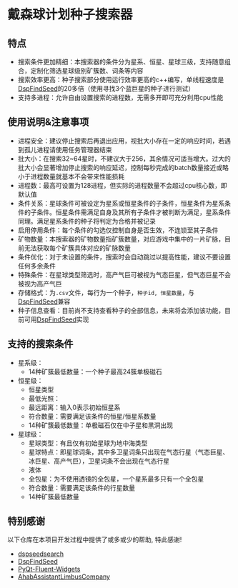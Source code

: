 # 戴森球计划种子搜索器

## 特点

- 搜索条件更加精细：本搜索器的条件分为星系、恒星、星球三级，支持随意组合，定制化筛选星球级别矿簇数、词条等内容
- 搜索效率更高：种子搜索部分使用运行效率更高的c++编写，单线程速度是[DspFindSeed](https://github.com/Xinyuell/DspFindSeed)的20多倍（使用寻找3个蓝巨星的种子进行测试）
- 支持多进程：允许自由设置搜索的进程数，无需多开即可充分利用cpu性能

## 使用说明&注意事项

- 进程安全：建议停止搜索后再退出应用，视批大小存在一定的响应时间，若遇到孤儿进程请使用任务管理器结束
- 批大小：在搜索32~64星时，不建议大于256，其余情况可适当增大。过大的批大小会显著增加停止搜索的响应延迟，控制每秒完成的batch数量接近或略小于进程数量就基本不会带来性能损耗
- 进程数：最高可设置为128进程，但实际的进程数量不会超过cpu核心数，即默认值
- 条件关系：星球条件可被设定为星系或恒星条件的子条件，恒星条件为星系条件的子条件。恒星条件需满足自身及其所有子条件才被判断为满足，星系条件同理。满足星系条件的种子将判定为合格并被记录
- 启用停用条件：每个条件的勾选仅控制自身是否生效，不连锁至其子条件
- 矿物数量：本搜索器的矿物数量指矿簇数量，对应游戏中集中的一片矿脉，目前无法获取每个矿簇具体对应的矿脉数量
- 条件优化：对于未设置的条件，搜索时会自动跳过以提高性能，建议不要设置任何多余条件
- 特殊条件：在星球类型筛选时，高产气巨可被视为气态巨星，但气态巨星不会被视为高产气巨
- 存储格式：为`.csv`文件，每行为一个种子，`种子id, 恒星数量`，与[DspFindSeed](https://github.com/Xinyuell/DspFindSeed)兼容
- 种子信息查看：目前尚不支持查看种子的全部信息，未来将会添加该功能，目前可用[DspFindSeed](https://github.com/Xinyuell/DspFindSeed)实现

## 支持的搜索条件

- 星系级：
  - 14种矿簇最低数量：一个种子最高24簇单极磁石
- 恒星级：
  - 恒星类型
  - 最低光照：
  - 最远距离：输入0表示初始恒星系
  - 符合数量：需要满足该条件的恒星/恒星系数量
  - 14种矿簇最低数量：单极磁石仅在中子星和黑洞出现
- 星球级：
  - 星球类型：有且仅有初始星球为地中海类型
  - 星球特点：即星球词条，其中多卫星词条只出现在气态行星（气态巨星、冰巨星、高产气巨），卫星词条不会出现在气态行星
  - 液体
  - 全包星：为不使用透镜的全包星，一个星系最多只有一个全包星
  - 符合数量：需要满足该条件的行星数量
  - 14种矿簇最低数量

## 特别感谢

以下仓库在本项目开发过程中提供了或多或少的帮助, 特此感谢!

- [dspseedsearch](https://github.com/crazyyao0/dspseedsearch)
- [DspFindSeed](https://github.com/Xinyuell/DspFindSeed)
- [PyQt-Fluent-Widgets](https://github.com/zhiyiYo/PyQt-Fluent-Widgets)
- [AhabAssistantLimbusCompany](https://github.com/KIYI671/AhabAssistantLimbusCompany)
